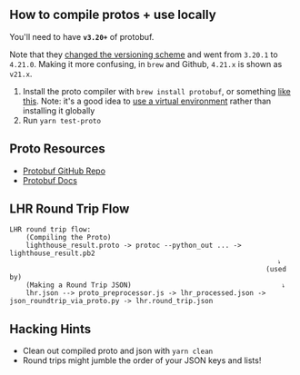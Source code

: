 ## How to compile protos + use locally

You'll need to have **`v3.20+`** of protobuf.

Note that they [changed the versioning scheme](https://developers.google.com/protocol-buffers/docs/news/2022-05-06#versioning) and went from `3.20.1` to `4.21.0`. Making it more confusing, in `brew` and Github, `4.21.x` is shown as `v21.x`.


1. Install the proto compiler with `brew install protobuf`, or something [like this](https://github.com/GoogleChrome/lighthouse/blob/9fd45c5e2b92e3b1f10b642ea631dd5a9598f5ee/.github/workflows/unit.yml#L32-L45). Note: it's a good idea to [use a virtual environment](https://realpython.com/python-virtual-environments-a-primer/) rather than installing it globally
1. Run `yarn test-proto`

## Proto Resources
- [Protobuf GitHub Repo](https://github.com/protocolbuffers/protobuf)
- [Protobuf Docs](https://developers.google.com/protocol-buffers/docs/overview)

## LHR Round Trip Flow
```
LHR round trip flow:
    (Compiling the Proto)
    lighthouse_result.proto -> protoc --python_out ... -> lighthouse_result.pb2
                                                                  ⭏
                                                               (used by)
    (Making a Round Trip JSON)                                     ⭏
    lhr.json --> proto_preprocessor.js -> lhr_processed.json -> json_roundtrip_via_proto.py -> lhr.round_trip.json
```

## Hacking Hints
- Clean out compiled proto and json with `yarn clean`
- Round trips might jumble the order of your JSON keys and lists!
